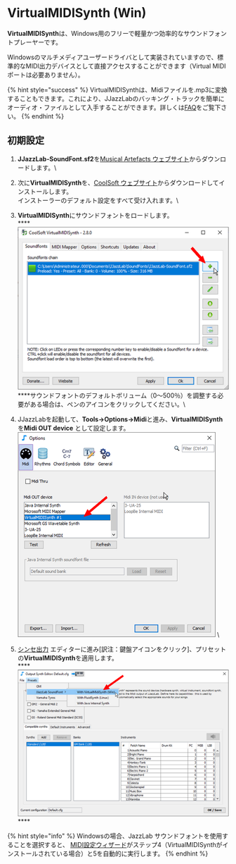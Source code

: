 # VirtualMIDISynth (Win)

**VirtualMIDISynth**は、Windows用のフリーで軽量かつ効率的なサウンドフォントプレーヤーです。

Windowsのマルチメディアユーザードライバとして実装されていますので、標準的なMIDI出力デバイスとして直接アクセスすることができます（Virtual MIDI ポートは必要ありません）。

{% hint style="success" %}
VirtualMIDISynthは、Midiファイルを.mp3に変換することもできます。これにより、JJazzLabのバッキング・トラックを簡単にオーディオ・ファイルとして入手することができます。詳しくは[FAQ](../../faq.md#generate-mp3)をご覧下さい。
{% endhint %}

## 初期設定

1. **JJazzLab-SoundFont.sf2**を[Musical Artefacts ウェブサイト](https://musical-artifacts.com/artifacts/1036)からダウンロードします。\

2. 次に**VirtualMIDISynth**を、[CoolSoft ウェブサイト](https://coolsoft.altervista.org/virtualmidisynth)からダウンロードしてインストールします。\
   インストーラーのデフォルト設定をすべて受け入れます。\

3. **VirtualMIDISynth**にサウンドフォントをロードします。\
   ****![](../../.gitbook/assets/VMS-LoadSoundFont.png) \
   ****サウンドフォントのデフォルトボリューム（0～500％）を調整する必要がある場合は、ペンのアイコンをクリックしてください。\

4. JJazzLabを起動して、**Tools→Options→Midi**と進み、**VirtualMIDISynth**を**Midi OUT device** として設定します。\
   &#x20;![](../../.gitbook/assets/VMS-SetMidiDevice.png) \

5. [シンセ出力](../output-synth.md) エディターに進み\[訳注：鍵盤アイコンをクリック]、プリセットの**VirtualMIDISynth**を適用します。\
   ****![](../../.gitbook/assets/OutputSynth-PresetVMS.png) ****&#x20;

{% hint style="info" %}
Windowsの場合、JazzLab サウンドフォントを使用することを選択すると、 [MIDI設定ウィザード](../midi-configuration.md#midi-configuration-wizard)がステップ4（VirtualMIDISynthがインストールされている場合）と5を自動的に実行します。
{% endhint %}
